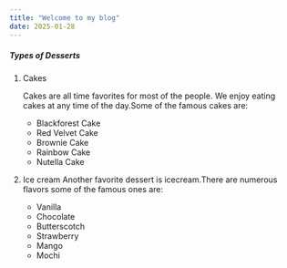 ```yaml
---
title: "Welcome to my blog"
date: 2025-01-28
---
```


##### Types of Desserts

1. Cakes

   Cakes are all time favorites for most of the people. We enjoy eating cakes at any time of the day.Some of the famous cakes are:
   * Blackforest Cake
   * Red Velvet Cake
   * Brownie Cake
   * Rainbow Cake
   * Nutella Cake

2. Ice cream
   Another favorite dessert is icecream.There are numerous flavors some of the famous ones are:
   * Vanilla
   * Chocolate
   * Butterscotch
   * Strawberry
   * Mango
   * Mochi
